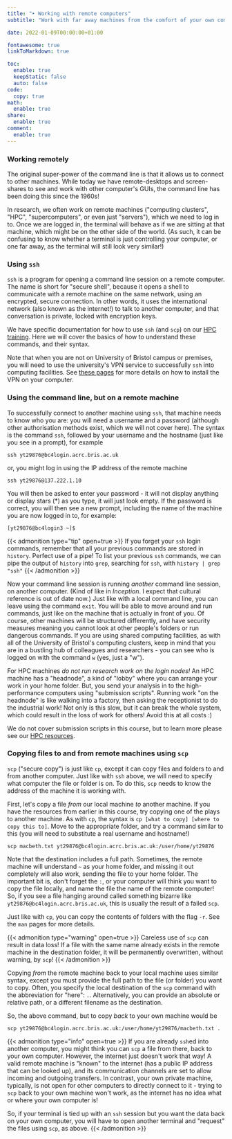 ```yaml
---
title: "‣ Working with remote computers"
subtitle: "Work with far away machines from the comfort of your own computer!"

date: 2022-01-09T00:00:00+01:00

fontawesome: true
linkToMarkdown: true

toc:
  enable: true
  keepStatic: false
  auto: false
code:
  copy: true
math:
  enable: true
share:
  enable: true
comment:
  enable: true
---
```


### Working remotely

The original super-power of the command line is that it allows us to connect to other machines. While today we have remote-desktops and screen-shares to see and work with other computer's GUIs, the command line has been doing this since the 1960s!

In research, we often work on remote machines ("computing clusters", "HPC", "supercomputers", or even just "servers"), which we need to log in to. Once we are logged in, the terminal will behave as if we are sitting at that machine, which might be on the other side of the world. (As such, it can be confusing to know whether a terminal is just controlling your computer, or one far away, as the terminal will still look very similar!)

### Using `ssh`

`ssh` is a program for opening a command line session on a remote computer. The name is short for "secure shell", because it opens a shell to communicate with a remote machine on the same network, using an encrypted, secure connection. In other words, it uses the international network (also known as the internet!) to talk to another computer, and that conversation is private, locked with encryption keys.

We have specific documentation for how to use `ssh` (and `scp`) on our [HPC training](https://www.acrc.bris.ac.uk/protected/hpc-docs/training/intro-to-hpc-slurm/logging_on.html). Here we will cover the basics of how to understand these commands, and their syntax.

Note that when you are not on University of Bristol campus or premises, you will need to use the university's VPN service to successfully `ssh` into computing facilities. See [these pages](https://uob.sharepoint.com/sites/itservices/SitePages/vpn.aspx) for more details on how to install the VPN on your computer.

### Using the command line, but on a remote machine

To successfully connect to another machine using `ssh`, that machine needs to know who you are: you will need a username and a password (although other authorisation methods exist, which we will not cover here). The syntax is the command `ssh`, followed by your username and the hostname (just like you see in a prompt), for example
```shell
ssh yt29876@bc4login.acrc.bris.ac.uk
```
or, you might log in using the IP address of the remote machine
```shell
ssh yt29876@137.222.1.10
```
You will then be asked to enter your password - it will not display anything or display stars (\*) as you type, it will just look empty. If the password is correct, you will then see a new prompt, including the name of the machine you are now logged in to, for example:
```
[yt29876@bc4login3 ~]$
```
{{< admonition type="tip" open=true >}}
If you forget your `ssh` login commands, remember that all your previous commands are stored in `history`. Perfect use of a pipe! To list your previous `ssh` commands, we can pipe the output of `history` into `grep`, searching for `ssh`, with
```history | grep "ssh"```
{{< /admonition >}}

Now your command line session is running *another* command line session, on another computer. (Kind of like in *Inception*. I expect that cultural reference is out of date now.) Just like with a local command line, you can leave using the command `exit`. You will be able to move around and run commands, just like on the machine that is actually in front of you. Of course, other machines will be structured differently, and have security measures meaning you cannot look at other people's folders or run dangerous commands. If you are using shared computing facilities, as with all of the University of Bristol's computing clusters, keep in mind that you are in a bustling hub of colleagues and researchers - you can see who is logged on with the command `w` (yes, just a "w").

For HPC machines *do not run research work on the login nodes!* An HPC machine has a "headnode", a kind of "lobby" where you can arrange your work in your home folder. But, you send your analysis in to the high-performance computers using "submission scripts". Running work "on the headnode" is like walking into a factory, then asking the receptionist to do the industrial work! Not only is this slow, but it can break the whole system, which could result in the loss of work for others! Avoid this at all costs :)

We do not cover submission scripts in this course, but to learn more please see our [HPC resources](https://www.acrc.bris.ac.uk/protected/hpc-docs/introduction/index.html).

### Copying files to and from remote machines using `scp`

`scp` ("secure copy") is just like `cp`, except it can copy files and folders to and from another computer. Just like with `ssh` above, we will need to specify what computer the file or folder is on. To do this, `scp` needs to know the address of the machine it is working with.

First, let's copy a file *from* our local machine *to* another machine. If you have the resources from earlier in this course, try copying one of the plays to another machine. As with `cp`, the syntax is `cp [what to copy] [where to copy this to]`. Move to the appropriate folder, and try a command similar to this (you will need to substitute a real username and hostname!)
```shell
scp macbeth.txt yt29876@bc4login.acrc.bris.ac.uk:/user/home/yt29876
```
Note that the destination includes a full path. Sometimes, the remote machine will understand `~` as your home folder, and missing it out completely will also work, sending the file to your home folder. The important bit is, don't forget the `:`, or your computer will think you want to copy the file locally, and name the file the name of the remote computer! So, if you see a file hanging around called something bizarre like `yt29876@bc4login.acrc.bris.ac.uk`, this is usually the result of a failed `scp`.

Just like with `cp`, you can copy the contents of folders with the flag `-r`. See the `man` pages for more details.

{{< admonition type="warning" open=true >}}
Careless use of `scp` can result in data loss! If a file with the same name already exists in the remote machine in the destination folder, it will be permanently overwritten, without warning, by `scp`!
{{< /admonition >}}

Copying *from* the remote machine back to your local machine uses similar syntax, except you must provide the full path to the file (or folder) you want to copy. Often, you specify the local destination of the `scp` command with the abbreviation for "here": `.`. Alternatively, you can provide an absolute or relative path, or a different filename as the destination.

So, the above command, but to copy *back* to your own machine would be
```shell
scp yt29876@bc4login.acrc.bris.ac.uk:/user/home/yt29876/macbeth.txt .
```
{{< admonition type="info" open=true >}}
If you are already `ssh`ed into another computer, you might think you can `scp` a file from there, back to your own computer. However, the internet just doesn't work that way! A valid remote machine is "known" to the internet (has a public IP address that can be looked up), and its communication channels are set to allow incoming and outgoing transfers. In contrast, your own private machine, typically, is not open for other computers to directly connect to it - trying to `scp` back to your own machine won't work, as the internet has no idea what or where your own computer is!

So, if your terminal is tied up with an `ssh` session but you want the data back on your own computer, you will have to open another terminal and "request" the files using `scp`, as above.
{{< /admonition >}}
